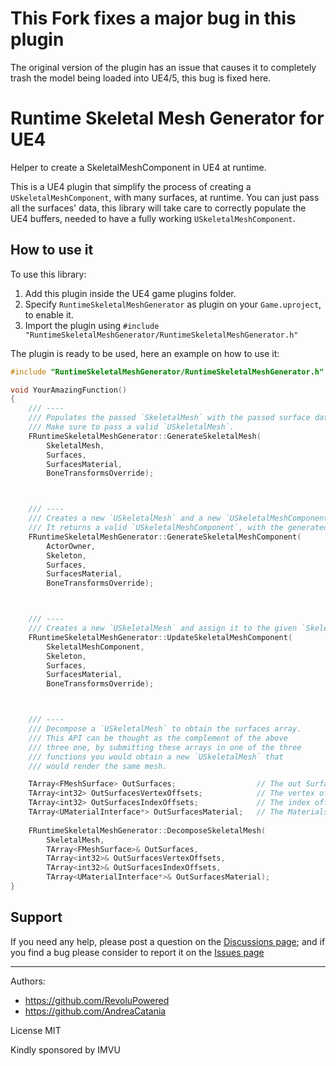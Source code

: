 # This Fork fixes a major bug in this plugin
The original version of the plugin has an issue that causes it to completely trash the model being loaded into UE4/5, this bug is fixed here.

# Runtime Skeletal Mesh Generator for UE4
Helper to create a SkeletalMeshComponent in UE4 at runtime.

This is a UE4 plugin that simplify the process of creating a `USkeletalMeshComponent`, with many surfaces, at runtime.
You can just pass all the surfaces' data, this library will take care to correctly populate the UE4 buffers, needed to have a fully working `USkeletalMeshComponent`.

## How to use it

To use this library:
1. Add this plugin inside the UE4 game plugins folder.
2. Specify `RuntimeSkeletalMeshGenerator` as plugin on your `Game.uproject`, to enable it.
3. Import the plugin using `#include "RuntimeSkeletalMeshGenerator/RuntimeSkeletalMeshGenerator.h"`

The plugin is ready to be used, here an example on how to use it:
```c++
#include "RuntimeSkeletalMeshGenerator/RuntimeSkeletalMeshGenerator.h"

void YourAmazingFunction()
{
	/// ----
	/// Populates the passed `SkeletalMesh` with the passed surface data.
	/// Make sure to pass a valid `USkeletalMesh`.
	FRuntimeSkeletalMeshGenerator::GenerateSkeletalMesh(
		SkeletalMesh,
		Surfaces,
		SurfacesMaterial,
		BoneTransformsOverride);



	/// ----
	/// Creates a new `USkeletalMesh` and a new `USkeletalMeshComponent`.
	/// It returns a valid `USkeletalMeshComponent`, with the generated `USkeletalMesh` assigned.
	FRuntimeSkeletalMeshGenerator::GenerateSkeletalMeshComponent(
		ActorOwner,
		Skeleton,
		Surfaces,
		SurfacesMaterial,
		BoneTransformsOverride);



	/// ----
	/// Creates a new `USkeletalMesh` and assign it to the given `SkeletalMeshComponent`.
	FRuntimeSkeletalMeshGenerator::UpdateSkeletalMeshComponent(
		SkeletalMeshComponent,
		Skeleton,
		Surfaces,
		SurfacesMaterial,
		BoneTransformsOverride);



	/// ----
	/// Decompose a `USkeletalMesh` to obtain the surfaces array.
	/// This API can be thought as the complement of the above
	/// three one, by submitting these arrays in one of the three
	/// functions you would obtain a new `USkeletalMesh` that
	/// would render the same mesh.

	TArray<FMeshSurface> OutSurfaces;                  // The out Surfaces data that compose the `USkeletalMesh`.
	TArray<int32> OutSurfacesVertexOffsets;            // The vertex offsets for each surface, relative to the passed `SkeletalMesh`: This is useful just in case you need to reconstruct the vertex index used on the `USkeletalMesh`.
	TArray<int32> OutSurfacesIndexOffsets;             // The index offsets for each surface, relative to the passed `SkeletalMesh`: This is useful just in case you need to reconstruct the vertex index used on the `USkeletalMesh`.
	TArray<UMaterialInterface*> OutSurfacesMaterial;   // The Materials used.
	
	FRuntimeSkeletalMeshGenerator::DecomposeSkeletalMesh(
		SkeletalMesh,
		TArray<FMeshSurface>& OutSurfaces,
		TArray<int32>& OutSurfacesVertexOffsets,
		TArray<int32>& OutSurfacesIndexOffsets,
		TArray<UMaterialInterface*>& OutSurfacesMaterial);
}
```

## Support

If you need any help, please post a question on the [Discussions page](https://github.com/AndreaCatania/RuntimeSkeletalMeshGenerator/discussions); and if you find a bug please consider to report it on the [Issues page](https://github.com/AndreaCatania/RuntimeSkeletalMeshGenerator/issues)

---

Authors:
- https://github.com/RevoluPowered
- https://github.com/AndreaCatania

License MIT

Kindly sponsored by IMVU
